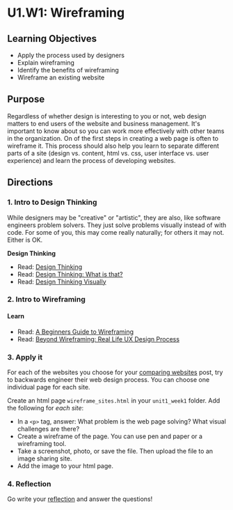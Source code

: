# U1.W1: Wireframing


## Learning Objectives
- Apply the process used by designers
- Explain wireframing
- Identify the benefits of wireframing
- Wireframe an existing website 


## Purpose

Regardless of whether design is interesting to you or not, web design
matters to end users of the website and business management.  It's
important to know about so you can work more effectively with other
teams in the organization.  On of the first steps in creating a web page
is often to wireframe it. This process should also help you learn to separate different parts of a site (design vs. content, html vs. css, user interface vs. user experience) and learn the process of developing websites.


## Directions
 
 
### 1. Intro to Design Thinking

While designers may be "creative" or "artistic", they are also, like
software engineers problem solvers.  They just solve problems visually
instead of with code.  For some of you, this may come really naturally;
for others it may not.  Either is OK. 
 

**Design Thinking**
* Read: [Design Thinking](http://en.wikipedia.org/wiki/Design_thinking)
* Read: [Design Thinking: What is that?](http://www.fastcompany.com/919258/design-thinking-what)
* Read: [Design Thinking Visually](http://visual.ly/what-design-thinking)


### 2. Intro to Wireframing

#### Learn

* Read: [A Beginners Guide to Wireframing](http://webdesign.tutsplus.com/tutorials/a-beginners-guide-to-wireframing--webdesign-7399)
* Read: [Beyond Wireframing: Real Life UX Design Process](http://uxdesign.smashingmagazine.com/2012/08/29/beyond-wireframing-real-life-ux-design-process/)

### 3. Apply it
For each of the websites you choose for your [comparing
websites](../4_Comparing_Websites/) post, try to backwards engineer
their web design process.  You can choose one individual page for each
site.

Create an html page `wireframe_sites.html` in your `unit1_week1` folder.
Add the following for *each site*:

* In a `<p>` tag, answer: What problem is the web page solving? What visual challenges are
there?
* Create a wireframe of the page.  You can use pen and paper or a wireframing tool.  
* Take a screenshot, photo, or save the file. Then upload the file to an
image sharing site.
* Add the image to your html page.

### 4. Reflection
Go write your [reflection](../reflection.md) and answer the questions!

